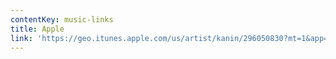 ```yaml
---
contentKey: music-links
title: Apple
link: 'https://geo.itunes.apple.com/us/artist/kanin/296050830?mt=1&app=music'
---
```

